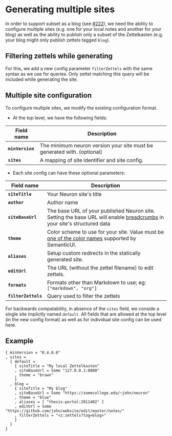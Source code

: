 # Generating multiple sites

In order to support subset as a blog (see [#222](https://github.com/srid/neuron/issues/222)), we need the ability to configure multiple sites (e.g. one for your local notes and another for your blog) as well as the ability to publish only a subset of the Zettelkasten (e.g. your blog might only publish zettels tagged `blog`).

## Filtering zettels while generating

For this, we add a new config parameter `filterZettels` with the same syntax as we use for queries. Only zettel matching this query will be included while generating the site.

## Multiple site configuration

To configure multiple sites, we modify the existing configuration format.

- At the top level, we have the following fields:

|Field name|Description|
|---|---|
|**`minVersion`**|The minimum neuron version your site must be generated with. (optional)|
|**`sites`**|A mapping of site identifier and site config.|

- Each site config can have these optional parameters:

|Field name|Description|
|---|---|
|**`siteTitle`**|Your Neuron site's title|
|**`author`**|Author name|
|**`siteBaseUrl`**|The base URL of your published Neuron site. Setting the base URL will enable [breadcrumbs](https://developers.google.com/search/docs/data-types/breadcrumb) in your site's structured data|
|**`theme`**|Color scheme to use for your site. Value must be [one of the color names](https://semantic-ui.com/usage/theming.html#sitewide-defaults) supported by SemanticUI.|
|**`aliases`**|Setup custom redirects in the statically generated site.|
|**`editUrl`**|The URL (without the zettel filename) to edit zettels.|
|**`formats`**|Formats other than Markdown to use; eg: `["markdown", "org"]`|
|**`filterZettels`**|Query used to filter the zettels|

For backwards compatability, in absence of the `sites` field, we conside a single site implictly named `default`. All fields that are allowed at the top level (in the new config format) as well as for individual site config can be used here.

## Example
```dhall
{ minVersion = "0.4.0.0"
, sites =
  { default =
    { siteTitle = "My local Zettelkasten"
    , siteBaseUrl = Some "127.0.0.1:8080"
    , theme = "brown"
    }
  , blog =
    { siteTitle = "My blog"
    , siteBaseUrl = Some "https://somecollege.edu/~john/neuron"
    , theme = "blue"
    , aliases = [ "thesis-portal:2011402" ]
    , editUrl = Some "https://github.com/john/website/edit/master/notes/"
    , filterZettels = "<z:zettels?tag=blog>"
    }
  }
}
```
